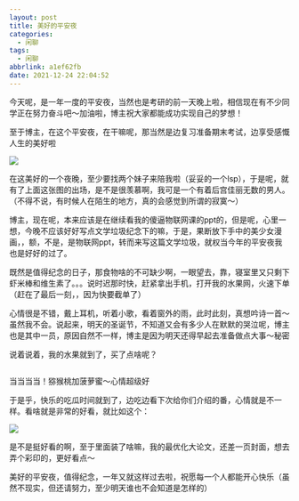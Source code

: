 ```yaml
---
layout: post
title: 美好的平安夜
categories:
  - 闲聊
tags:
  - 闲聊
abbrlink: a1ef62fb
date: 2021-12-24 22:04:52
---
```


今天呢，是一年一度的平安夜，当然也是考研的前一天晚上啦，相信现在有不少同学正在努力奋斗吧～加油啦，博主祝大家都能成功实现自己的梦想！

至于博主，在这个平安夜，在干嘛呢，那当然是边复习准备期末考试，边享受感慨人生的美好啦

![](https://cdn.makiru.top/images/202112242208576.png)

<!--more-->

在这美好的一个夜晚，至少要找两个妹子来陪我啦（妥妥的一个lsp），于是呢，就有了上面这张图的出场，是不是很羡慕啊，我可是一个有着后宫佳丽无数的男人。（不得不说，有时候人在陌生的地方，真的会感觉到所谓的寂寞～）

博主，现在呢，本来应该是在继续看我的傻逼物联网课的ppt的，但是呢，心里一想，今晚不应该好好写点文学垃圾纪念下的嘛，于是，果断放下手中的美少女漫画，，额，不是，是物联网ppt，转而来写这篇文学垃圾，就权当今年的平安夜我也是好好的过了。

既然是值得纪念的日子，那食物啥的不可缺少啊，一眼望去，靠，寝室里又只剩下虾米棒和维生素了。。。说时迟那时快，赶紧拿出手机，打开我的水果网，火速下单（赶在了最后一刻，，因为快要截单了）

心情很是不错，戴上耳机，听着小歌，看着窗外的雨，此时此刻，真想吟诗一首～虽然我不会。说起来，明天的圣诞节，不知道又会有多少人在默默的哭泣呢，博主也是其中一员，原因自然不一样，博主是因为明天还得早起去准备做点大事～秘密

说着说着，我的水果就到了，买了点啥呢？

<img src="https://cdn.makiru.top/images/202112242218973.png" alt="" style="zoom: 33%;" />

当当当当！猕猴桃加菠萝蜜～心情超级好

于是乎，快乐的吃瓜时间就到了，边吃边看下次给你们介绍的番，心情就是不一样。看啥就是非常的好看，就比如这个：

![](https://cdn.makiru.top/images/202112242222208.png)

是不是挺好看的啊，至于里面装了啥嘛，我的最优化大论文，还差一页封面，想去弄个彩印的，更好看点～

美好的平安夜，值得纪念，一年又就这样过去啦，祝愿每一个人都能开心快乐（虽然不现实，但还请努力，至少明天谁也不会知道是怎样的）
